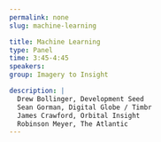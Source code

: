 ```yaml
---
permalink: none
slug: machine-learning

title: Machine Learning
type: Panel
time: 3:45-4:45
speakers:
group: Imagery to Insight

description: |
  Drew Bollinger, Development Seed  
  Sean Gorman, Digital Globe / Timbr  
  James Crawford, Orbital Insight  
  Robinson Meyer, The Atlantic
---
```


